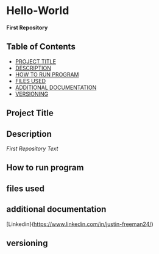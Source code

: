 # Hello-World
**First Repository**

## Table of Contents
- [PROJECT TITLE](#Project-Title)
- [DESCRIPTION](#Description)
- [HOW TO RUN PROGRAM](#How-to-run-program)
- [FILES USED](#files-used)
- [ADDITIONAL DOCUMENTATION](#additional-documentation)
- [VERSIONING](#versioning)


## Project Title
## Description
*First  Repository Text*
## How to run program
## files used
## additional documentation
[Linkedin}(https://www.linkedin.com/in/justin-freeman24/)
## versioning
